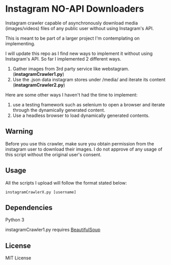 Instagram NO-API Downloaders
====================
Instagram crawler capable of asynchronously download media (images/videos) files of any public user without using Instagram's API.

  This is meant to be part of a larger project I'm contemplating on implementing.

  I will update this repo as I find new ways to implement it without using Instagram's API.
  So far I implemented 2 different ways.
  1. Gather images from 3rd party service like webstagram.  (**instagramCrawler1.py**)
  2. Use the .json data instagram stores under /media/ and iterate its content (**instagramCrawler2.py**)

Here are some other ways I haven't had the time to implement:
1. use a testing framework such as selenium to open a browser and iterate through the dynamically generated content.
2. Use a headless browser to load dynamically generated contents.

Warning
-------
Before you use this crawler, make sure you obtain permission from the instagram user to download their images. I do not approve of any usage of this script without the original user's consent.

Usage
----------
All the scripts I upload will follow the format stated below:

    instagramCrawlerX.py [username]

Dependencies
------------
Python 3

instagramCrawler1.py requires [BeautifulSoup](https://github.com/bdoms/beautifulsoup)

License
-----------------
MIT License
